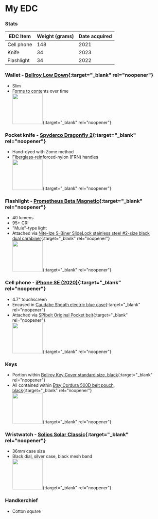 # My EDC
### Stats

|EDC Item|Weight (grams)|Date acquired|
|---|---|---|
|Cell phone|148|2021|
|Knife|34|2023|
|Flashlight|34|2022|

### Wallet - [Bellroy Low Down](https://web.archive.org/web/20170706115623/https://bellroy.com/products/low-down-wallet/default/black){:target="_blank" rel="noopener"}
* Slim
* Forms to contents over time  
[<img src="https://github.com/ast96/edc/assets/20477698/68ebfa42-eaf5-4eb3-96e7-39ba2e3b5ebf" width="100" />](https://github.com/ast96/edc/assets/20477698/68ebfa42-eaf5-4eb3-96e7-39ba2e3b5ebf){:target="_blank" rel="noopener"}
### Pocket knife - [Spyderco Dragonfly 2](https://www.spyderco.com/catalog/details/C28ZFGR2/1056){:target="_blank" rel="noopener"}
* Hand-dyed with Zome method
* Fiberglass-reinforced-nylon (FRN) handles  
[<img src="https://github.com/ast96/edc/assets/20477698/188dd253-4187-41f7-a9d9-b15108db04ee" width="100" />](https://github.com/ast96/edc/assets/20477698/188dd253-4187-41f7-a9d9-b15108db04ee){:target="_blank" rel="noopener"}
### Flashlight - [Prometheus Beta Magnetic](https://darksucks.com/products/beta-magnetic){:target="_blank" rel="noopener"}
* 40 lumens
* 95+ CRI
* "Mule"-type light
* Attached via [Nite-Ize S-Biner SlideLock stainless steel #2-size black dual carabiner](https://niteize.com/s-biner-slidelock-stainless-steel#color=32&size=61&inner_qty=17){:target="_blank" rel="noopener"}  
[<img src="https://github.com/ast96/edc/assets/20477698/576b92c4-1c3e-467c-8d80-9c22f7f5ac90" width="100" />](https://github.com/ast96/edc/assets/20477698/576b92c4-1c3e-467c-8d80-9c22f7f5ac90){:target="_blank" rel="noopener"}
### Cell phone - [iPhone SE (2020)](https://support.apple.com/kb/SP820?locale=en_US){:target="_blank" rel="noopener"}
* 4.7" touchscreen
* Encased in [Caudabe Sheath electric blue case](https://caudabe.com/products/sheath-iphone-se-2020?variant=32575351292001){:target="_blank" rel="noopener"}
* Attached via [SPIbelt Original Pocket belt](https://spibelt.com/collections/running-belts/products/spibelt-original-pocket){:target="_blank" rel="noopener"}  
[<img src="https://github.com/ast96/edc/assets/20477698/39dafece-6b39-4dc6-acd6-ecd84439343b" width="100" />](https://github.com/ast96/edc/assets/20477698/39dafece-6b39-4dc6-acd6-ecd84439343b){:target="_blank" rel="noopener"}
### Keys
* Portion within [Bellroy Key Cover standard size, black](https://bellroy.com/products/key-cover?color=black&material=leather&size=standard){:target="_blank" rel="noopener"}
* All contained within [Etsy Cordura 500D belt pouch, black](https://www.etsy.com/listing/1388246171/edc-pouch-cordura-belt-pouch-zipper){:target="_blank" rel="noopener"}  
[<img src="https://github.com/ast96/edc/assets/20477698/f721e597-a4e5-41e9-bd0a-dac07a71a956" width="100" />](https://github.com/ast96/edc/assets/20477698/f721e597-a4e5-41e9-bd0a-dac07a71a956){:target="_blank" rel="noopener"}
### Wristwatch - [Solios Solar Classic](https://www.solioswatches.com/collections/the-solar/products/solar-watch-black-dial-silver-case-mesh-black?case%2520size=36mm){:target="_blank" rel="noopener"}
* 36mm case size
* Black dial, silver case, black mesh band  
[<img src="https://github.com/ast96/edc/assets/20477698/a30dd4eb-659c-410b-a752-b2cd1c218cd0" width="100" />](https://github.com/ast96/edc/assets/20477698/a30dd4eb-659c-410b-a752-b2cd1c218cd0){:target="_blank" rel="noopener"}
### Handkerchief
* Cotton square

